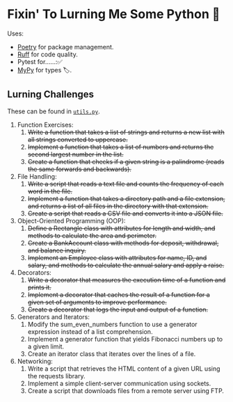 # Fixin' To Lurning Me Some Python 🐍

Uses:

- [Poetry](https://python-poetry.org/) for package management.
- [Ruff](https://github.com/astral-sh/ruff) for code quality.
- Pytest for......:✅
- [MyPy](https://mypy-lang.org/) for types 🏷️.

## Lurning Challenges

These can be found in [`utils.py`](./playground/utils.py).

1. Function Exercises:
    1. ~~Write a function that takes a list of strings and returns a new list with all strings converted to uppercase.~~
    2. ~~Implement a function that takes a list of numbers and returns the second largest number in the list.~~
    3. ~~Create a function that checks if a given string is a palindrome (reads the same forwards and backwards).~~
2. File Handling:
    1. ~~Write a script that reads a text file and counts the frequency of each word in the file.~~
    2. ~~Implement a function that takes a directory path and a file extension, and returns a list of all files in the
       directory with that extension.~~
    3. ~~Create a script that reads a CSV file and converts it into a JSON file.~~
3. Object-Oriented Programming (OOP):
    1. ~~Define a Rectangle class with attributes for length and width, and methods to calculate the area and
       perimeter.~~
    2. ~~Create a BankAccount class with methods for deposit, withdrawal, and balance inquiry.~~
    3. ~~Implement an Employee class with attributes for name, ID, and salary, and methods to calculate the annual
       salary
       and apply a raise.~~
4. Decorators:
    1. ~~Write a decorator that measures the execution time of a function and prints it.~~
    2. ~~Implement a decorator that caches the result of a function for a given set of arguments to improve
       performance.~~
    3. ~~Create a decorator that logs the input and output of a function.~~
5. Generators and Iterators:
    1. Modify the sum_even_numbers function to use a generator expression instead of a list comprehension.
    2. Implement a generator function that yields Fibonacci numbers up to a given limit.
    3. Create an iterator class that iterates over the lines of a file.
6. Networking:
    1. Write a script that retrieves the HTML content of a given URL using the requests library.
    2. Implement a simple client-server communication using sockets.
    3. Create a script that downloads files from a remote server using FTP.

